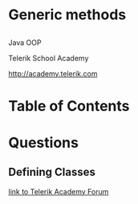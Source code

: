 <!-- section start -->
<!-- attr: { class:'slide-title', hasScriptWrapper:true } -->
# Generic methods
##  
<div class="signature">
    <p class="signature-course">Java OOP</p>
    <p class="signature-initiative">Telerik School Academy</p>
    <a href="http://academy.telerik.com" class="signature-link">http://academy.telerik.com</a>
</div>


<!-- section start -->
<!-- attr: { class:'slide-title', showInPresentation:true, hasScriptWrapper:true, style:'' } -->
# Table of Contents


<!-- section start -->

<!-- attr: { class:'slide-title', showInPresentation:true, hasScriptWrapper:true, style:'' } -->


<!-- section start -->
<!-- attr: { id:'questions', class:'slide-section' } -->
# Questions
## Defining Classes
[link to Telerik Academy Forum](http://telerikacademy.com/Forum/Category/12/telerik-school-academy)